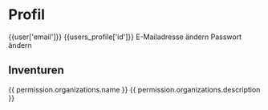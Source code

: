 <script setup>
    import LoginForm from '../components/LoginForm.vue';
    import Credentials from '../components/Credentials.vue';
    import { ref, onMounted, getCurrentInstance } from 'vue';
    import { createClient } from '@supabase/supabase-js';
    import OrganizationsAdmins from '../components/organizations/OrganizationsAdmins.vue';
    import { withBase } from 'vitepress'
    import Firewall from '../components/Firewall.vue';

    const instance = getCurrentInstance();
    const apikey = instance.appContext.config.globalProperties.$apikey;
    const url = instance.appContext.config.globalProperties.$url;

    const supabase = createClient(url, apikey);

    const data = ref({});
    const access_token = ref('');
    const jwtPayload = ref({});
    const is_admin = ref(false);
    const state_responsible = ref(null);
    const troop_id = ref(null);
    const state_responsible_name = ref(null);

    const isActive = ref(false);

    const user = ref({});
    const users_profile = ref({});
    const organization = ref({});

    const organizationsAccess = ref([]);

    function parseJwt (token) {
        var base64Url = token.split('.')[1];
        var base64 = base64Url.replace(/-/g, '+').replace(/_/g, '/');
        var jsonPayload = decodeURIComponent(window.atob(base64).split('').map(function(c) {
            return '%' + ('00' + c.charCodeAt(0).toString(16)).slice(-2);
        }).join(''));

        return JSON.parse(jsonPayload);
    };

    async function _getStateResponsibleName(stateCode){
        await supabase.schema('lookup').from('lookup_state').select('name_de, name_en').eq('code', stateCode).single().then(({ data, error }) => {
            if (error) {
                console.error(error);
                return;
            }
            state_responsible_name.value = data.name_de;
        });
    }
    async function _getUsersProfile(userId){
        await supabase.from('users_profile').select().eq('id', userId).single().then(({ data, error }) => {
            if (error) {
                console.error(error);
                return;
            }
            users_profile.value = data;
            //_getOrganizationById(data.organization_id);
        });
    }
    async function _getOrganizations(userId){
        
        await supabase.from('users_permissions').select("*, organizations(*)").eq('user_id', userId).then(({ data, error }) => {
            if (error) {
                console.error(error);
                return;
            }
            // only if organization is not deleted
            data = data.filter(permission => !permission.organizations.deleted);
            organizationsAccess.value = data;
            console.log('Organizations Access:', organizationsAccess.value);
        });

    }

    onMounted(async () => {
        const { data, error } = await supabase.auth.getSession()
        if (data.session) {
            user.value = data.session.user;
            _getUsersProfile(data.session.user.id);
            _getOrganizations(data.session.user.id);
        }
    });

    const _toChangeEmail = () => {
        window.location.href = './change-email';
    };
    const _toChangePassword = () => {
        window.location.href = './reset-password';
    };
    const _toOrganization = (organization_id) => {
        window.location.href = withBase('/dashboard/organizations?organization=' + organization_id);
    };

</script>

<Firewall>

# Profil

<v-card class="my-4">
    <v-list>
        <v-list-item>
            <template v-slot:prepend>
                <v-avatar >
                    <v-icon>mdi-account</v-icon>
                </v-avatar>
            </template>
            <v-list-item-title>{{user['email']}}</v-list-item-title>
            <v-list-item-subtitle>{{users_profile['id']}}</v-list-item-subtitle>
        </v-list-item>
    </v-list>
    <v-list>
        <v-list-item @click="_toChangeEmail">
            <v-list-item-title>E-Mailadresse ändern</v-list-item-title>
            <v-list-item-subtitle></v-list-item-subtitle>
            <template v-slot:append>
                <v-btn
                    v-if="users_profile['is_organization_admin']"
                    icon="mdi-chevron-right"
                    variant="text"
                ></v-btn>
            </template>
        </v-list-item>
        <v-list-item  @click="_toChangePassword">
            <v-list-item-title>Passwort ändern</v-list-item-title>
            <v-list-item-subtitle></v-list-item-subtitle>
            <template v-slot:append>
                <v-btn
                    v-if="users_profile['is_organization_admin']"
                    icon="mdi-chevron-right"
                    variant="text"
                ></v-btn>
            </template>
        </v-list-item>
    </v-list>
</v-card>

## Inventuren
<v-card title="Kohlenstoffinventur 2027">
    <v-list>
        <v-list-item v-for="permission in organizationsAccess" :key="permission.id" @click="_toOrganization(permission.organizations.id)">
            <v-list-item-title>{{ permission.organizations.name }}</v-list-item-title>
            <v-list-item-subtitle>{{ permission.organizations.description }}</v-list-item-subtitle>
        </v-list-item>
    </v-list>
</v-card>
<LoginForm/>

</Firewall>
